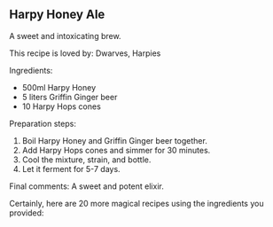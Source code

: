 ## Harpy Honey Ale

A sweet and intoxicating brew.

This recipe is loved by: Dwarves, Harpies

Ingredients:

* 500ml Harpy Honey
* 5 liters Griffin Ginger beer
* 10 Harpy Hops cones

Preparation steps:

1. Boil Harpy Honey and Griffin Ginger beer together.
2. Add Harpy Hops cones and simmer for 30 minutes.
3. Cool the mixture, strain, and bottle.
4. Let it ferment for 5-7 days.

Final comments: A sweet and potent elixir.

Certainly, here are 20 more magical recipes using the ingredients you provided:

